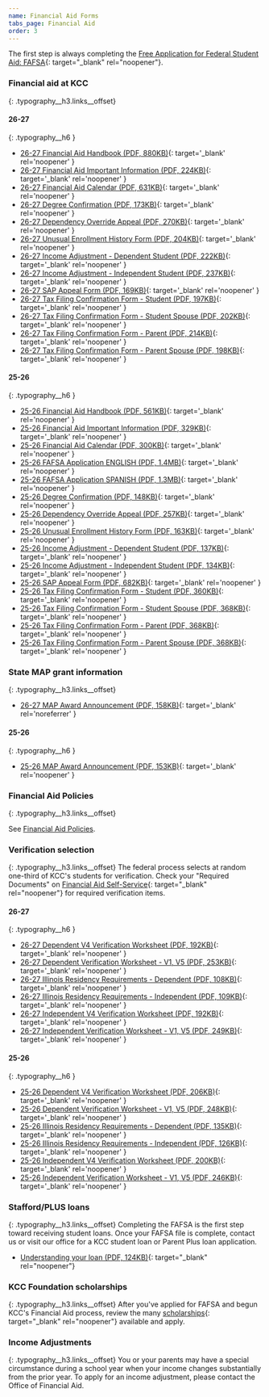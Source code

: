```yaml
---
name: Financial Aid Forms
tabs_page: Financial Aid
order: 3
---
```

The first step is always completing the [Free Application for Federal Student Aid: FAFSA](http://www.fafsa.gov/){: target="_blank" rel="noopener"}.&nbsp;

### Financial aid at KCC
{: .typography__h3.links__offset}

#### 26-27
{: .typography__h6 }

* [26-27 Financial Aid Handbook (PDF, 880KB)](../uploads/pdf/26-27%20Financial%20Aid%20Handbook.pdf){: target='_blank' rel='noopener' }
* [26-27 Financial Aid Important Information (PDF, 224KB)](../uploads/pdf/26-27%20Financial%20Aid%20Important%20Information.pdf){: target='_blank' rel='noopener' }
* [26-27 Financial Aid Calendar (PDF, 631KB)](../uploads/pdf/26-27%20Financial%20Aid%20Calendar.pdf){: target='_blank' rel='noopener' }
* [26-27 Degree Confirmation (PDF, 173KB)](../uploads/pdf/26-27%20Bachelor's%20Degree%20Confirmation.pdf){: target='_blank' rel='noopener' }
* [26-27 Dependency Override Appeal (PDF, 270KB)](../uploads/pdf/26-27%20Dependency%20Override%20Appeal.pdf){: target='_blank' rel='noopener' }
* [26-27 Unusual Enrollment History Form (PDF, 204KB)](../uploads/pdf/26-27%20Unusual%20Enrollment%20History%20Form.pdf){: target='_blank' rel='noopener' }
* [26-27 Income Adjustment - Dependent Student (PDF, 222KB)](../uploads/pdf/26-27%20Income%20Adjustment-Dependent%20Student.pdf){: target='_blank' rel='noopener' }
* [26-27 Income Adjustment - Independent Student (PDF, 237KB)](../uploads/pdf/26-27%20Income%20Adjustment-Independent%20Student.pdf){: target='_blank' rel='noopener' }
* [26-27 SAP Appeal Form (PDF, 169KB)](../uploads/pdf/26-27%20SAP%20Appeal%20Form.pdf){: target='_blank' rel='noopener' }
* [26-27 Tax Filing Confirmation Form - Student (PDF, 197KB)](../uploads/pdf/26-27%20Tax%20Filing%20Confirmation%20-%20Student.pdf){: target='_blank' rel='noopener' }
* [26-27 Tax Filing Confirmation Form - Student Spouse (PDF, 202KB)](../uploads/pdf/26-27%20Tax%20Filing%20Confirmation%20-%20Student%20Spouse.pdf){: target='_blank' rel='noopener' }
* [26-27 Tax Filing Confirmation Form - Parent (PDF, 214KB)](../uploads/pdf/26-27%20Tax%20Filing%20Confirmation%20-%20Parent.pdf){: target='_blank' rel='noopener' }
* [26-27 Tax Filing Confirmation Form - Parent Spouse (PDF, 198KB)](../uploads/pdf/26-27%20Tax%20Filing%20Confirmation%20-%20Parent%20Spouse.pdf){: target='_blank' rel='noopener' }

#### 25-26
{: .typography__h6 }

* [25-26 Financial Aid Handbook (PDF, 561KB)](../uploads/pdf/25-26%20FA%20Handbook.pdf){: target='_blank' rel='noopener' }
* [25-26 Financial Aid Important Information (PDF, 329KB)](../uploads/pdf/25-26%20Financial%20Aid%20Important%20Information.pdf){: target='_blank' rel='noopener' }
* [25-26 Financial Aid Calendar (PDF, 300KB)](../uploads/pdf/25-26%20Financial%20Aid%20Calendar.pdf){: target='_blank' rel='noopener' }
* [25-26 FAFSA Application ENGLISH (PDF, 1.4MB)](../uploads/pdf/2025-26%20paper%20fafsa%20English.pdf){: target='_blank' rel='noopener' }
* [25-26 FAFSA Application SPANISH (PDF, 1.3MB)](../uploads/pdf/2025-26%20paper%20fafsa%20Spanish.pdf){: target='_blank' rel='noopener' }
* [25-26 Degree Confirmation (PDF, 148KB)](../uploads/pdf/25-26%20Bachelor's%20Degree%20Confirmation.pdf){: target='_blank' rel='noopener' }
* [25-26 Dependency Override Appeal (PDF, 257KB)](../uploads/pdf/25-26%20Dependency%20Override%20Appeal.pdf){: target='_blank' rel='noopener' }
* [25-26 Unusual Enrollment History Form (PDF, 163KB)](../uploads/pdf/25-26%20Unusual%20Enrollment%20History%20Form.pdf){: target='_blank' rel='noopener' }
* [25-26 Income Adjustment - Dependent Student (PDF, 137KB)](../uploads/pdf/25-26%20Income%20Adjustment-Dependent%20Student.pdf){: target='_blank' rel='noopener' }
* [25-26 Income Adjustment - Independent Student (PDF, 134KB)](../uploads/pdf/25-26%20Income%20Adjustment-Independent%20Student.pdf){: target='_blank' rel='noopener' }
* [25-26 SAP Appeal Form (PDF, 682KB)](../uploads/pdf/25-26%20SAP%20Appeal%20Form.pdf){: target='_blank' rel='noopener' }
* [25-26 Tax Filing Confirmation Form - Student (PDF, 360KB)](../uploads/pdf/25-26%20Tax%20Filing%20Confirmation%20Form%20-%20Student.pdf){: target='_blank' rel='noopener' }
* [25-26 Tax Filing Confirmation Form - Student Spouse (PDF, 368KB)](../uploads/pdf/25-26%20Tax%20Filing%20Confirmation%20Form%20-%20Student%20Spouse.pdf){: target='_blank' rel='noopener' }
* [25-26 Tax Filing Confirmation Form - Parent (PDF, 368KB)](../uploads/pdf/25-26%20Tax%20Filing%20Confirmation%20Form%20-%20Parent.pdf){: target='_blank' rel='noopener' }
* [25-26 Tax Filing Confirmation Form - Parent Spouse (PDF, 368KB)](../uploads/pdf/25-26%20Tax%20Filing%20Confirmation%20Form%20-%20Parent%20Spouse.pdf){: target='_blank' rel='noopener' }

### State MAP grant information
{: .typography__h3.links__offset}

* [26-27 MAP Award Announcement (PDF, 158KB)](../uploads/pdf/26-27%20MAP%20Award%20Notification.pdf){: target='_blank' rel='noreferrer' }

#### 25-26
{: .typography__h6 }

* [25-26 MAP Award Announcement (PDF, 153KB)](../uploads/pdf/25-26%20MAP%20Award%20Announcement.pdf){: target='_blank' rel='noopener' }

### Financial Aid Policies
{: .typography__h3.links__offset}

See [Financial Aid Policies](#kcc-financial-aid-policies).

### Verification selection
{: .typography__h3.links__offset}
The federal process selects at random one-third of KCC's students for verification. Check your "Required Documents" on [Financial Aid Self-Service](https://selfservice.kcc.edu/Student/FinancialAid/Home){: target="_blank" rel="noopener"} for required verification items.

#### 26-27
{: .typography__h6 }

* [26-27 Dependent V4 Verification Worksheet (PDF, 192KB)](../uploads/pdf/26-27%20Dependent%20V4%20Verification%20Worksheet.pdf){: target='_blank' rel='noopener' }
* [26-27 Dependent Verification Worksheet - V1, V5 (PDF, 253KB)](../uploads/pdf/26-27%20Dependent%20V1-V5%20Verification%20Worksheet.pdf){: target='_blank' rel='noopener' }
* [26-27 Illinois Residency Requirements - Dependent (PDF, 108KB)](../uploads/pdf/26-27%20Dependent%20Illinois%20Residency%20Requirements.pdf){: target='_blank' rel='noopener' }
* [26-27 Illinois Residency Requirements - Independent (PDF, 109KB)](../uploads/pdf/26-27%20Independent%20Illinois%20Residency%20Requirements.pdf){: target='_blank' rel='noopener' }
* [26-27 Independent V4 Verification Worksheet (PDF, 192KB)](../uploads/pdf/26-27%20Independent%20V4%20Verification%20Worksheet.pdf){: target='_blank' rel='noopener' }
* [26-27 Independent Verification Worksheet - V1, V5 (PDF, 249KB)](../uploads/pdf/26-27%20Independent%20V1-V5%20Verification%20Worksheet.pdf){: target='_blank' rel='noopener' }

#### 25-26
{: .typography__h6 }

* [25-26 Dependent V4 Verification Worksheet (PDF, 206KB)](../uploads/pdf/25-26%20Dependent%20V4%20Verification%20Worksheet.pdf){: target='_blank' rel='noopener' }
* [25-26 Dependent Verification Worksheet - V1, V5 (PDF, 248KB)](../uploads/pdf/25-26%20Dependent%20V1-V5%20Verification%20Worksheet.pdf){: target='_blank' rel='noopener' }
* [25-26 Illinois Residency Requirements - Dependent (PDF, 135KB)](../uploads/pdf/25-26%20Dependent%20Illinois%20Residency%20Requirements.pdf){: target='_blank' rel='noopener' }
* [25-26 Illinois Residency Requirements - Independent (PDF, 126KB)](../uploads/pdf/25-26%20Independent%20Illinois%20Residency%20Requirements.pdf){: target='_blank' rel='noopener' }
* [25-26 Independent V4 Verification Worksheet (PDF, 200KB)](../uploads/pdf/25-26%20Independent%20V4%20Verification%20Worksheet.pdf){: target='_blank' rel='noopener' }
* [25-26 Independent Verification Worksheet - V1, V5 (PDF, 246KB)](../uploads/pdf/25-26%20Independent%20V1-V5%20Verification%20Worksheet.pdf){: target='_blank' rel='noopener' }

### Stafford/PLUS loans
{: .typography__h3.links__offset}
Completing the FAFSA is the first step toward receiving student loans. Once your FAFSA file is complete, contact us or visit our office for a KCC student loan or Parent Plus loan application.
* [Understanding your loan (PDF, 124KB)](../uploads/pdf/understanding-your-federal-direct-student-loan-award.pdf){: target="_blank" rel="noopener"}

### KCC Foundation scholarships
{: .typography__h3.links__offset}
After you've applied for FAFSA and begun KCC's Financial Aid process, review the many [scholarships](https://foundation.kcc.edu/scholarships/){: target="_blank" rel="noopener"} available and apply.

### Income Adjustments
{: .typography__h3.links__offset}
You or your parents may have a special circumstance during a school year when your income changes substantially from the prior year. To apply for an income adjustment, please contact the Office of Financial Aid. 
